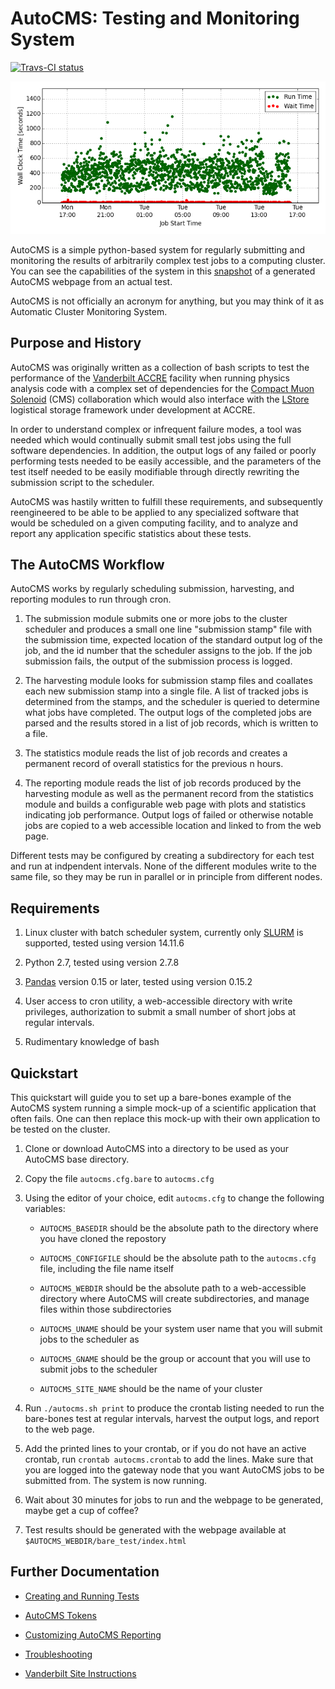 # AutoCMS: Testing and Monitoring System

[![Travs-CI status](https://travis-ci.org/appeltel/AutoCMS.png)](https://travis-ci.org/appeltel/AutoCMS)

![Example AutoCMS Plot](docs/snapshot/runtime.png)

AutoCMS is a simple python-based system for regularly submitting 
and monitoring the results of arbitrarily complex test jobs to a computing
cluster. You can see the capabilities of the system in this 
[snapshot](docs/snapshot/index.html) of a generated AutoCMS webpage
from an actual test.

AutoCMS is not officially an acronym for anything, but you may think of it 
as Automatic Cluster Monitoring System. 

## Purpose and History

AutoCMS was originally written as a collection of bash scripts to test 
the performance of the 
[Vanderbilt ACCRE](http://www.accre.vanderbilt.edu/) facility
when running physics analysis code with a complex set of dependencies 
for the [Compact Muon Solenoid](http://cms.web.cern.ch/) (CMS) collaboration
which would also interface with the [LStore](http://www.lstore.org/)
logistical storage framework under development at ACCRE.

In order to understand complex or infrequent failure modes, a tool was 
needed which would continually submit small test jobs using the 
full software dependencies. In addition, the output logs of any failed 
or poorly performing tests needed to be easily accessible, and the 
parameters of the test itself needed to be easily modifiable through 
directly rewriting the submission script to the scheduler.

AutoCMS was hastily written to fulfill these requirements, and subsequently 
reengineered to be able to be applied to any specialized software that 
would be scheduled on a given computing facility, and to analyze and 
report any application specific statistics about these tests.

## The AutoCMS Workflow

AutoCMS works by regularly scheduling submission, harvesting, and reporting
modules to run through cron.

1. The submission module submits one or more jobs to the cluster scheduler
and produces a small one line "submission stamp" file with the submission
time, expected location of the standard output log of the job, and the 
id number that the scheduler assigns to the job. If the job submission fails,
the output of the submission process is logged.

2. The harvesting module looks for submission stamp files and coallates 
each new submission stamp into a single file. A list of tracked jobs is 
determined from the stamps, and the scheduler is queried to determine 
what jobs have completed. The output logs of the completed jobs are parsed
and the results stored in a list of job records, which is written to 
a file. 

3. The statistics module reads the list of job records and 
creates a permanent record of overall statistics for the previous 
n hours.
 
4. The reporting module reads the list of job records produced by the 
harvesting module as well as the permanent record from the statistics 
module and builds a configurable web page with plots and 
statistics indicating job performance. Output logs of failed or otherwise
notable jobs are copied to a web accessible location and linked to 
from the web page.

Different tests may be configured by creating a subdirectory for each test
and run at indpendent intervals. None of the different 
modules write to the same file, so they may be run in parallel or in 
principle from different nodes.

## Requirements

1. Linux cluster with batch scheduler system, currently only 
[SLURM](http://slurm.schedmd.com/) is supported, tested using 
version 14.11.6

2. Python 2.7, tested using version 2.7.8

3. [Pandas](http://pandas.pydata.org/) version 0.15 or later,
tested using version 0.15.2

4. User access to cron utility, a web-accessible directory with 
write privileges, authorization to submit a small number of 
short jobs at regular intervals.

5. Rudimentary knowledge of bash

## Quickstart

This quickstart will guide you to set up a bare-bones example
of the AutoCMS system running a simple mock-up of a scientific 
application that often fails. One can then replace this mock-up
with their own application to be tested on the cluster.

1. Clone or download AutoCMS into a directory to be used as your 
AutoCMS base directory.  

2. Copy the file `autocms.cfg.bare` to `autocms.cfg`

3. Using the editor of your choice, edit `autocms.cfg` to change
the following variables:

    * `AUTOCMS_BASEDIR` should be the absolute path to the directory where you have cloned the repostory

    * `AUTOCMS_CONFIGFILE` should be the absolute path to the `autocms.cfg` file, including the file name itself

    * `AUTOCMS_WEBDIR` should be the absolute path to a web-accessible directory where AutoCMS will create subdirectories, and manage files within those subdirectories
 
    * `AUTOCMS_UNAME` should be your system user name that you will submit jobs to the scheduler as

    * `AUTOCMS_GNAME` should be the group or account that you will use to submit jobs to the scheduler

    * `AUTOCMS_SITE_NAME` should be the name of your cluster

4. Run `./autocms.sh print` to produce the crontab listing needed to run the 
bare-bones test at regular intervals, harvest the output logs, and report to 
the web page.

5. Add the printed lines to your crontab, or if you do not have an 
active crontab, run `crontab autocms.crontab` to add the lines. Make sure
that you are logged into the gateway node that you want AutoCMS jobs
to be submitted from. The system is now running.

6. Wait about 30 minutes for jobs to run and the webpage to be generated,
maybe get a cup of coffee?

7. Test results should be generated with the webpage available at 
`$AUTOCMS_WEBDIR/bare_test/index.html`

## Further Documentation

* [Creating and Running Tests](docs/tests.md)

* [AutoCMS Tokens](docs/tokens.md)

* [Customizing AutoCMS Reporting](docs/custom.md)

* [Troubleshooting](docs/troubleshooting.md)

* [Vanderbilt Site Instructions](docs/vanderbilt.md)
